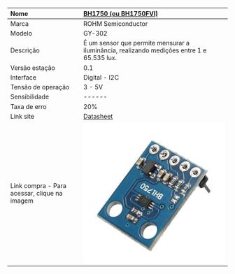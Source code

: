 | Nome | [BH1750 \(ou BH1750FVI\)](https://pt.scribd.com/document/330114210/Rohm-Co-Ltd-Bh1750-datasheet) |
| :--- | :--- |
| Marca | ROHM Semiconductor |
| Modelo | GY-302|
| Descrição | É um sensor que permite mensurar a iluminância, realizando medições entre 1 e 65.535 lux. |
| Versão estação | 0.1 |
| Interface | Digital - I2C |
| Tensão de operação | 3 - 5V |
| Sensibilidade | ------ |
| Taxa de erro | 20% |
| Link site | [Datasheet](https://drive.google.com/file/d/0B3xnhlFLgV3RN2tsdUFOVC1MN2M/view?usp=sharing) |
| Link compra - Para acessar, clique na imagem | [![](/assets/bh1750.jpg)](http://www.filipeflop.com/pd-36aec8-sensor-de-luz-bh1750fvi-lux.html) |



